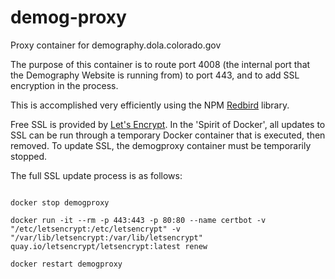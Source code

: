 # demog-proxy
Proxy container for demography.dola.colorado.gov

The purpose of this container is to route port 4008 (the internal port that the Demography Website is running from) to port 443, and to add SSL encryption in the process.

This is accomplished very efficiently using the NPM [Redbird](https://github.com/OptimalBits/redbird) library.



Free SSL is provided by [Let's Encrypt](https://letsencrypt.org/).  In the 'Spirit of Docker', all updates to SSL can be run through a temporary Docker container that is executed, then removed.  To update SSL, the demogproxy container must be temporarily stopped.

The full SSL update process is as follows:

```

docker stop demogproxy

docker run -it --rm -p 443:443 -p 80:80 --name certbot -v "/etc/letsencrypt:/etc/letsencrypt" -v "/var/lib/letsencrypt:/var/lib/letsencrypt" quay.io/letsencrypt/letsencrypt:latest renew

docker restart demogproxy


```
